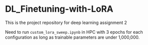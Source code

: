 # DL_Finetuning-with-LoRA
This is the project repository for deep learning assignment 2

Need to run `custom_lora_sweep.ipynb` in HPC with 3 epochs for each configuration as long as trainable parameters are under 1,000,000. 
